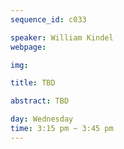 ```yaml
---
sequence_id: c033

speaker: William Kindel
webpage: 

img: 

title: TBD

abstract: TBD

day: Wednesday
time: 3:15 pm ~ 3:45 pm
---
```

